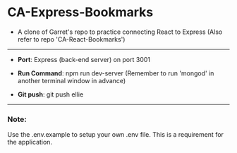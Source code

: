 # CA-Express-Bookmarks

- A clone of Garret's repo to practice connecting React to Express (Also refer to repo 'CA-React-Bookmarks')

---

- **Port**: Express (back-end server) on port 3001

- **Run Command**: npm run dev-server (Remember to run 'mongod' in another terminal window in advance)

- **Git push**: git push ellie

---

### Note:

Use the .env.example to setup your own .env file. This is a requirement for the application.
